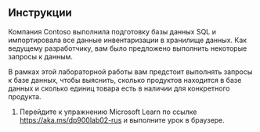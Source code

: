 ﻿---
lab:
    title: 'Лабораторная работа 02. Использование SQL для запроса к Базе данных SQL Azure'
    module: 'Модуль 02. Изучение реляционных данных в Azure'
---

## Инструкции
Компания Contoso выполнила подготовку базы данных SQL и импортировала все данные инвентаризации в хранилище данных. Как ведущему разработчику, вам было предложено выполнить некоторые запросы к данным.

В рамках этой лабораторной работы вам предстоит выполнять запросы к базе данных, чтобы выяснить, сколько продуктов находится в базе данных и сколько единиц товара есть в наличии для конкретного продукта.

1.	Перейдите к упражнению Microsoft Learn по ссылке https://aka.ms/dp900lab02-rus и выполните урок в браузере. 
